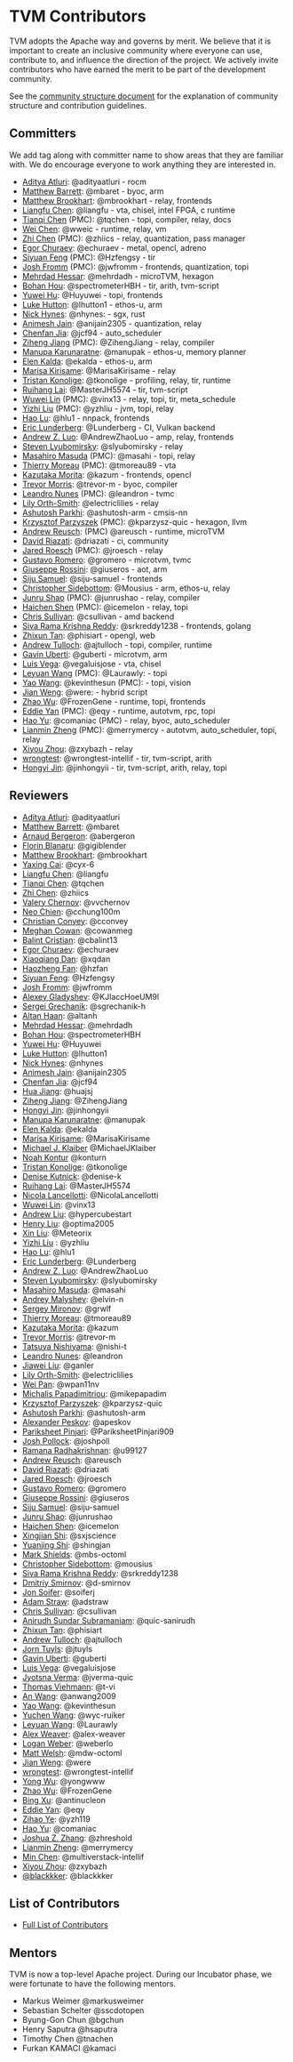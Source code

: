 <!--- Licensed to the Apache Software Foundation (ASF) under one -->
<!--- or more contributor license agreements.  See the NOTICE file -->
<!--- distributed with this work for additional information -->
<!--- regarding copyright ownership.  The ASF licenses this file -->
<!--- to you under the Apache License, Version 2.0 (the -->
<!--- "License"); you may not use this file except in compliance -->
<!--- with the License.  You may obtain a copy of the License at -->

<!---   http://www.apache.org/licenses/LICENSE-2.0 -->

<!--- Unless required by applicable law or agreed to in writing, -->
<!--- software distributed under the License is distributed on an -->
<!--- "AS IS" BASIS, WITHOUT WARRANTIES OR CONDITIONS OF ANY -->
<!--- KIND, either express or implied.  See the License for the -->
<!--- specific language governing permissions and limitations -->
<!--- under the License. -->

TVM Contributors
================
TVM adopts the Apache way and governs by merit. We believe that it is important to create an inclusive community where everyone can use,
contribute to, and influence the direction of the project. We actively invite contributors who have earned the merit to be part of the development community.

See the [community structure document](https://tvm.apache.org/docs/contribute/community.html) for the explanation of community structure and contribution guidelines.


## Committers

We add tag along with committer name to show areas that they are familiar with.
We do encourage everyone to work anything they are interested in.

- [Aditya Atluri](https://github.com/adityaatluri): @adityaatluri - rocm
- [Matthew Barrett](https://github.com/mbaret): @mbaret - byoc, arm
- [Matthew Brookhart](https://github.com/mbrookhart): @mbrookhart - relay, frontends
- [Liangfu Chen](https://github.com/liangfu): @liangfu - vta, chisel, intel FPGA, c runtime
- [Tianqi Chen](https://github.com/tqchen) (PMC): @tqchen - topi, compiler, relay, docs
- [Wei Chen](https://github.com/wweic): @wweic - runtime, relay, vm
- [Zhi Chen](https://github.com/zhiics) (PMC): @zhiics - relay, quantization, pass manager
- [Egor Churaev](https://github.com/echuraev): @echuraev - metal, opencl, adreno
- [Siyuan Feng](https://github.com/Hzfengsy) (PMC): @Hzfengsy - tir
- [Josh Fromm](https://github.com/jwfromm) (PMC): @jwfromm - frontends, quantization, topi
- [Mehrdad Hessar](https://github.com/mehrdadh): @mehrdadh - microTVM, hexagon
- [Bohan Hou](https://github.com/spectrometerHBH): @spectrometerHBH - tir, arith, tvm-script
- [Yuwei Hu](https://github.com/Huyuwei): @Huyuwei - topi, frontends
- [Luke Hutton](https://github.com/lhutton1): @lhutton1 - ethos-u, arm
- [Nick Hynes](https://github.com/nhynes): @nhynes: - sgx, rust
- [Animesh Jain](https://github.com/anijain2305): @anijain2305 - quantization, relay
- [Chenfan Jia](https://github.com/jcf94): @jcf94 - auto_scheduler
- [Ziheng Jiang](https://github.com/ZihengJiang) (PMC): @ZihengJiang - relay, compiler
- [Manupa Karunaratne](https://github.com/manupak): @manupak - ethos-u, memory planner
- [Elen Kalda](https://github.com/ekalda): @ekalda - ethos-u, arm
- [Marisa Kirisame](https://github.com/MarisaKirisame): @MarisaKirisame - relay
- [Tristan Konolige](https://github.com/tkonolige): @tkonolige - profiling, relay, tir, runtime
- [Ruihang Lai](https://github.com/MasterJH5574): @MasterJH5574 - tir, tvm-script
- [Wuwei Lin](https://github.com/vinx13) (PMC): @vinx13 - relay, topi, tir, meta_schedule
- [Yizhi Liu](https://github.com/yzhliu) (PMC): @yzhliu - jvm, topi, relay
- [Hao Lu](https://github.com/hlu1): @hlu1 - nnpack, frontends
- [Eric Lunderberg](https://github.com/Lunderberg): @Lunderberg - CI, Vulkan backend
- [Andrew Z. Luo](https://github.com/AndrewZhaoLuo): @AndrewZhaoLuo - amp, relay, frontends
- [Steven Lyubomirsky](https://github.com/slyubomirsky): @slyubomirsky - relay
- [Masahiro Masuda](https://github.com/masahi) (PMC): @masahi - topi, relay
- [Thierry Moreau](https://github.com/tmoreau89) (PMC): @tmoreau89 - vta
- [Kazutaka Morita](https://github.com/kazum): @kazum - frontends, opencl
- [Trevor Morris](https://github.com/trevor-m): @trevor-m - byoc, compiler
- [Leandro Nunes](https://github.com/leandron) (PMC): @leandron - tvmc
- [Lily Orth-Smith](https://github.com/electriclilies): @electriclilies - relay
- [Ashutosh Parkhi](https://github.com/ashutosh-arm): @ashutosh-arm - cmsis-nn
- [Krzysztof Parzyszek](https://github.com/kparzysz-quic) (PMC): @kparzysz-quic - hexagon, llvm
- [Andrew Reusch](https://github.com/areusch): (PMC) @areusch - runtime, microTVM
- [David Riazati](https://github.com/driazati): @driazati - ci, community
- [Jared Roesch](https://github.com/jroesch) (PMC): @jroesch - relay
- [Gustavo Romero](https://github.com/gromero): @gromero - microtvm, tvmc
- [Giuseppe Rossini](https://github.com/giuseros): @giuseros - aot, arm
- [Siju Samuel](https://github.com/siju-samuel): @siju-samuel - frontends
- [Christopher Sidebottom](https://github.com/Mousius): @Mousius - arm, ethos-u, relay
- [Junru Shao](https://github.com/junrushao) (PMC): @junrushao - relay, compiler
- [Haichen Shen](https://github.com/icemelon) (PMC): @icemelon - relay, topi
- [Chris Sullivan](https://github.com/csullivan): @csullivan - amd backend
- [Siva Rama Krishna Reddy](https://github.com/srkreddy1238): @srkreddy1238 - frontends, golang
- [Zhixun Tan](https://github.com/phisiart): @phisiart - opengl, web
- [Andrew Tulloch](https://github.com/ajtulloch): @ajtulloch - topi, compiler, runtime
- [Gavin Uberti](https://github.com/guberti): @guberti - microtvm, arm
- [Luis Vega](https://github.com/vegaluisjose): @vegaluisjose - vta, chisel
- [Leyuan Wang](https://github.com/Laurawly) (PMC): @Laurawly: - topi
- [Yao Wang](https://github.com/kevinthesun): @kevinthesun (PMC): - topi, vision
- [Jian Weng](https://github.com/were): @were: - hybrid script
- [Zhao Wu](https://github.com/FrozenGene): @FrozenGene - runtime, topi, frontends
- [Eddie Yan](https://github.com/eqy) (PMC): @eqy - runtime, autotvm, rpc, topi
- [Hao Yu](https://github.com/comaniac): @comaniac (PMC) - relay, byoc, auto_scheduler
- [Lianmin Zheng](https://github.com/merrymercy) (PMC): @merrymercy - autotvm, auto_scheduler, topi, relay
- [Xiyou Zhou](https://github.com/zxybazh): @zxybazh - relay
- [wrongtest](https://github.com/wrongtest-intellif): @wrongtest-intellif - tir, tvm-script, arith
- [Hongyi Jin](https://github.com/jinhongyii): @jinhongyii - tir, tvm-script, arith, relay, topi

## Reviewers

- [Aditya Atluri](https://github.com/adityaatluri): @adityaatluri
- [Matthew Barrett](https://github.com/mbaret): @mbaret
- [Arnaud Bergeron](https://github.com/abergeron): @abergeron
- [Florin Blanaru](https://github.com/gigiblender): @gigiblender
- [Matthew Brookhart](https://github.com/mbrookhart): @mbrookhart
- [Yaxing Cai](https://github.com/cyx-6): @cyx-6
- [Liangfu Chen](https://github.com/liangfu): @liangfu
- [Tianqi Chen](https://github.com/tqchen): @tqchen
- [Zhi Chen](https://github.com/zhiics): @zhiics
- [Valery Chernov](https://github.com/vvchernov): @vvchernov
- [Neo Chien](https://github.com/cchung100m): @cchung100m
- [Christian Convey](https://github.com/cconvey/): @cconvey
- [Meghan Cowan](https://github.com/cowanmeg): @cowanmeg
- [Balint Cristian](https://github.com/cbalint13): @cbalint13
- [Egor Churaev](https://github.com/echuraev): @echuraev
- [Xiaoqiang Dan](https://github.com/xqdan): @xqdan
- [Haozheng Fan](https://github.com/hzfan): @hzfan
- [Siyuan Feng](https://github.com/Hzfengsy): @Hzfengsy
- [Josh Fromm](https://github.com/jwfromm): @jwfromm
- [Alexey Gladyshev](https://github.com/KJlaccHoeUM9l): @KJlaccHoeUM9l
- [Sergei Grechanik](https://github.com/sgrechanik-h): @sgrechanik-h
- [Altan Haan](https://github.com/altanh): @altanh
- [Mehrdad Hessar](https://github.com/mehrdadh): @mehrdadh
- [Bohan Hou](https://github.com/spectrometerHBH): @spectrometerHBH
- [Yuwei Hu](https://github.com/Huyuwei): @Huyuwei
- [Luke Hutton](https://github.com/lhutton1): @lhutton1
- [Nick Hynes](https://github.com/nhynes): @nhynes
- [Animesh Jain](https://github.com/anijain2305): @anijain2305
- [Chenfan Jia](https://github.com/jcf94): @jcf94
- [Hua Jiang](https://github.com/huajsj): @huajsj
- [Ziheng Jiang](https://github.com/ZihengJiang): @ZihengJiang
- [Hongyi Jin](https://github.com/jinhongyii): @jinhongyii
- [Manupa Karunaratne](https://github.com/manupak): @manupak
- [Elen Kalda](https://github.com/ekalda): @ekalda
- [Marisa Kirisame](https://github.com/MarisaKirisame): @MarisaKirisame
- [Michael J. Klaiber](https://github.com/MichaelJKlaiber/) @MichaelJKlaiber
- [Noah Kontur](https://github.com/konturn/) @konturn
- [Tristan Konolige](https://github.com/tkonolige): @tkonolige
- [Denise Kutnick](https://github.com/denise-k): @denise-k
- [Ruihang Lai](https://github.com/MasterJH5574): @MasterJH5574
- [Nicola Lancellotti](https://github.com/nicolalancellotti): @NicolaLancellotti
- [Wuwei Lin](https://github.com/vinx13): @vinx13
- [Andrew Liu](https://github.com/hypercubestart): @hypercubestart
- [Henry Liu](https://github.com/optima2005): @optima2005
- [Xin Liu](https://github.com/Meteorix): @Meteorix
- [Yizhi Liu](https://github.com/yzhliu) : @yzhliu
- [Hao Lu](https://github.com/hlu1): @hlu1
- [Eric Lunderberg](https://github.com/Lunderberg): @Lunderberg
- [Andrew Z. Luo](https://github.com/AndrewZhaoLuo): @AndrewZhaoLuo
- [Steven Lyubomirsky](https://github.com/slyubomirsky): @slyubomirsky
- [Masahiro Masuda](https://github.com/masahi): @masahi
- [Andrey Malyshev](https://github.com/elvin-n): @elvin-n
- [Sergey Mironov](https://github.com/grwlf): @grwlf
- [Thierry Moreau](https://github.com/tmoreau89): @tmoreau89
- [Kazutaka Morita](https://github.com/kazum): @kazum
- [Trevor Morris](https://github.com/trevor-m): @trevor-m
- [Tatsuya Nishiyama](https://github.com/nishi-t): @nishi-t
- [Leandro Nunes](https://github.com/leandron): @leandron
- [Jiawei Liu](https://github.com/ganler): @ganler
- [Lily Orth-Smith](https://github.com/electriclilies): @electriclilies
- [Wei Pan](https://github.com/wpan11nv): @wpan11nv
- [Michalis Papadimitriou](https://github.com/mikepapadim): @mikepapadim
- [Krzysztof Parzyszek](https://github.com/kparzysz-quic): @kparzysz-quic
- [Ashutosh Parkhi](https://github.com/ashutosh-arm): @ashutosh-arm
- [Alexander Peskov](https://github.com/apeskov): @apeskov
- [Pariksheet Pinjari](https://github.com/PariksheetPinjari909): @PariksheetPinjari909
- [Josh Pollock](https://github.com/joshpoll): @joshpoll
- [Ramana Radhakrishnan](https://github.com/u99127): @u99127
- [Andrew Reusch](https://github.com/areusch): @areusch
- [David Riazati](https://github.com/driazati): @driazati
- [Jared Roesch](https://github.com/jroesch): @jroesch
- [Gustavo Romero](https://github.com/gromero): @gromero
- [Giuseppe Rossini](https://github.com/giuseros): @giuseros
- [Siju Samuel](https://github.com/siju-samuel): @siju-samuel
- [Junru Shao](https://github.com/junrushao): @junrushao
- [Haichen Shen](https://github.com/icemelon): @icemelon
- [Xingjian Shi](https://github.com/sxjscience): @sxjscience
- [Yuanjing Shi](https://github.com/shingjan): @shingjan
- [Mark Shields](https://github.com/mbs-octoml): @mbs-octoml
- [Christopher Sidebottom](https://github.com/mousius): @mousius
- [Siva Rama Krishna Reddy](https://github.com/srkreddy1238): @srkreddy1238
- [Dmitriy Smirnov](https://github.com/d-smirnov): @d-smirnov
- [Jon Soifer](https://github.com/soiferj): @soiferj
- [Adam Straw](https://github.com/adstraw): @adstraw
- [Chris Sullivan](https://github.com/csullivan): @csullivan
- [Anirudh Sundar Subramaniam](https://github.com/quic-sanirudh): @quic-sanirudh
- [Zhixun Tan](https://github.com/phisiart): @phisiart
- [Andrew Tulloch](https://github.com/ajtulloch): @ajtulloch
- [Jorn Tuyls](https://github.com/jtuyls): @jtuyls
- [Gavin Uberti](https://github.com/guberti): @guberti
- [Luis Vega](https://github.com/vegaluisjose): @vegaluisjose
- [Jyotsna Verma](https://github.com/jverma-quic): @jverma-quic
- [Thomas Viehmann](https://github.com/t-vi): @t-vi
- [An Wang](https://github.com/anwang2009): @anwang2009
- [Yao Wang](https://github.com/kevinthesun): @kevinthesun
- [Yuchen Wang](https://github.com/wyc-ruiker): @wyc-ruiker
- [Leyuan Wang](https://github.com/Laurawly): @Laurawly
- [Alex Weaver](https://github.com/alex-weaver): @alex-weaver
- [Logan Weber](https://github.com/weberlo): @weberlo
- [Matt Welsh](https://github.com/mdw-octoml): @mdw-octoml
- [Jian Weng](https://github.com/were): @were
- [wrongtest](https://github.com/wrongtest-intellif): @wrongtest-intellif
- [Yong Wu](https://github.com/yongwww): @yongwww
- [Zhao Wu](https://github.com/FrozenGene): @FrozenGene
- [Bing Xu](https://github.com/antinucleon): @antinucleon
- [Eddie Yan](https://github.com/eqy): @eqy
- [Zihao Ye](https://github.com/yzh119): @yzh119
- [Hao Yu](https://github.com/comaniac): @comaniac
- [Joshua Z. Zhang](https://github.com/zhreshold): @zhreshold
- [Lianmin Zheng](https://github.com/merrymercy): @merrymercy
- [Min Chen](https://github.com/multiverstack-intellif): @multiverstack-intellif
- [Xiyou Zhou](https://github.com/zxybazh): @zxybazh
- [@blackkker](https://github.com/blackkker): @blackkker

## List of Contributors
- [Full List of Contributors](https://github.com/apache/tvm/graphs/contributors)

## Mentors

TVM is now a top-level Apache project. During our Incubator phase, we were fortunate to have the following mentors.

- Markus Weimer @markusweimer
- Sebastian Schelter @sscdotopen
- Byung-Gon Chun @bgchun
- Henry Saputra @hsaputra
- Timothy Chen @tnachen
- Furkan KAMACI @kamaci
